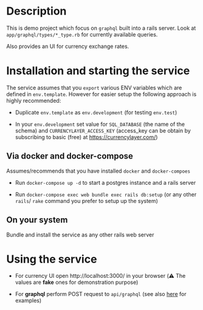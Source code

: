 # Description

This is demo project which focus on `graphql` built into a rails server. Look at `app/graphql/types/*_type.rb` for currently available queries.

Also provides an UI for currency exchange rates.

# Installation and starting the service

The service assumes that you `export` various ENV variables which are defined in `env.template`. However for easier setup the following approach is highly recommended:

* Duplicate `env.template` as `env.development` (for testing `env.test`)

* In your `env.development` set value for `SQL_DATABASE` (the name of the schema) and `CURRENCYLAYER_ACCESS_KEY` (access_key can be obtain by subscribing to basic (free) at https://currencylayer.com/)

## Via docker and docker-compose
Assumes/recommends that you have installed `docker` and `docker-compoes`

* Run `docker-compose up -d` to start a postgres instance and a rails server

* Run `docker-compose exec web bundle exec rails db:setup` (or any other `rails`/ `rake` command you prefer to setup up the system)

## On your system

Bundle and install the service as any other rails web server

# Using the service

* For currency UI open http://localhost:3000/ in your browser (:warning: The values are **fake** ones for demonstration purpose)

* For **graphql** perform POST request to `api/graphql` (see also [here](app/graphql/QUERY_EXAMPLES.md) for examples)
